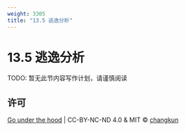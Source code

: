 ```yaml
---
weight: 3305
title: "13.5 逃逸分析"
---
```


# 13.5 逃逸分析

TODO: 暂无此节内容写作计划，请谨慎阅读

## 许可

[Go under the hood](https://github.com/golang-design/under-the-hood) | CC-BY-NC-ND 4.0 & MIT &copy; [changkun](https://changkun.de)
